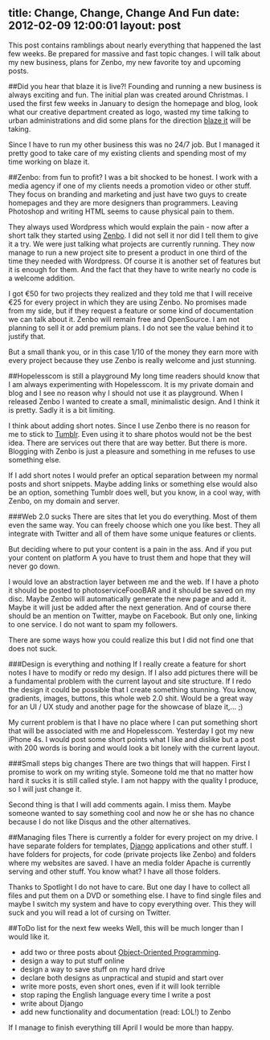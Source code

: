 title: Change, Change, Change And Fun
date: 2012-02-09 12:00:01
layout: post
---
This post contains ramblings about nearly everything that happened the last few
weeks. Be prepared for massive and fast topic changes. I will talk about my new 
business, plans for Zenbo, my new favorite toy and upcoming posts.
<!--MORE-->

##Did you hear that blaze it is live?!
Founding and running a new business is always exciting and fun. The initial
plan was created around Christmas. I used the first few weeks in January to
design the homepage and blog, look what our creative department created as
logo, wasted my time talking to urban administrations and did some plans for
the direction [blaze it][1] will be taking.

Since I have to run my other business this was no 24/7 job. But I managed it
pretty good to take care of my existing clients and spending most of my time
working on blaze it.

##Zenbo: from fun to profit?
I was a bit shocked to be honest. I work with a media agency if one of my 
clients needs a promotion video or other stuff. They focus on branding and
marketing and just have two guys to create homepages and they are more
designers than programmers. Leaving Photoshop and writing HTML seems to
cause physical pain to them.

They always used Wordpress which would explain the pain - now after a short 
talk they started using [Zenbo][2].
I did not sell it nor did I tell them to give it a try. We were just talking
what projects are currently running.
They now manage to run a new project site to present a product in one third
of the time they needed with Wordpress. Of course it is another set of features
but it is enough for them. And the fact that they have to write nearly no code
is a welcome addition.

I got €50 for two projects they realized and they told me that I will receive
€25 for every project in which they are using Zenbo. No promises made from my
side, but if they request a feature or some kind of documentation we can talk
about it. Zenbo will remain free and OpenSource. I am not planning to sell it
or add premium plans. I do not see the value behind it to justify that.

But a small thank you, or in this case 1/10 of the money they earn more with
every project because they use Zenbo is really welcome and just stunning.

##Hopelesscom is still a playground
My long time readers should know that I am always experimenting with 
Hopelesscom. It is my private domain and blog and I see no reason why I should
not use it as playground. When I released Zenbo I wanted to create a small,
minimalistic design. And I think it is pretty. Sadly it is a bit limiting.

I think about adding short notes. Since I use Zenbo there is no reason for me
to stick to [Tumblr][3]. Even using it to share photos would not be the best
idea. There are services out there that are way better. But there is more.
Blogging with Zenbo is just a pleasure and something in me refuses to use
something else.

If I add short notes I would prefer an optical separation between my normal
posts and short snippets. Maybe adding links or something else would also
be an option, something Tumblr does well, but you know, in a cool way, with
Zenbo, on my domain and server.

###Web 2.0 sucks
There are sites that let you do everything. Most of them even the same way.
You can freely choose which one you like best. They all integrate with
Twitter and all of them have some unique features or clients.

But deciding where to put your content is a pain in the ass. And if you put
your content on platform A you have to trust them and hope that they will
never go down.

I would love an abstraction layer between me and the web. If I have a photo
it should be posted to photoserviceFoooBAR and it should be saved on my
disc. Maybe Zenbo will automatically generate the new page and add it.
Maybe it will just be added after the next generation. And of course there
should be an mention on Twitter, maybe on Facebook. But only one, linking to
one service. I do not want to spam my followers.

There are some ways how you could realize this but I did not find one that
does not suck.

###Design is everything and nothing
If I really create a feature for short notes I have to modify or redo my
design. If I also add pictures there will be a fundamental problem with the
current layout and site structure. If I redo the design it could be possible
that I create something stunning. You know, gradients, images, buttons, this
whole web 2.0 shit. Would be a great way for an UI / UX study and another
page for the showcase of blaze it,... ;)

My current problem is that I have no place where I can put something short
that will be associated with me and Hopelesscom. Yesterday I got my new
iPhone 4s. I would post some short points what I like and dislike but a post
with 200 words is boring and would look a bit lonely with the current
layout.

###Small steps big changes
There are two things that will happen. First I promise to work on my writing
style. Someone told me that no matter how hard it sucks it is still called
style. I am not happy with the quality I produce, so I will just change it.

Second thing is that I will add comments again. I miss them. Maybe someone
wanted to say something cool and now he or she has no chance because I do
not like Disqus and the other alternatives.

##Managing files
There is currently a folder for every project on my drive. I have separate 
folders for templates, [Django][4] applications and other stuff. I have
folders for projects, for code (private projects like Zenbo) and folders
where my websites are saved. I have an media folder Apache is currently
serving and other stuff. You know what? I have all those folders.

Thanks to Spotlight I do not have to care. But one day I have to collect
all files and put them on a DVD or something else. I have to find
single files and maybe I switch my system and have to copy everything
over. This they will suck and you will read a lot of cursing on Twitter.

##ToDo list for the next few weeks
Well, this will be much longer than I would like it.

  * add two or three posts about [Object-Oriented Programming][5].
  * design a way to put stuff online
  * design a way to save stuff on my hard drive
  * declare both designs as unpractical and stupid and start over
  * write more posts, even short ones, even if it will look terrible
  * stop raping the English language every time I write a post
  * write about Django
  * add new functionality and documentation (read: LOL!) to Zenbo

If I manage to finish everything till April I would be more than happy.


[1]: http://www.blazeit.de
[2]: https://github.com/fallenhitokiri/Zenbo
[3]: http://fallenhitokiri.tumblr.com/
[4]: https://www.djangoproject.com/
[5]: http://www.hopelesscom.de/2012/1/24/oop__lesson_2.html

